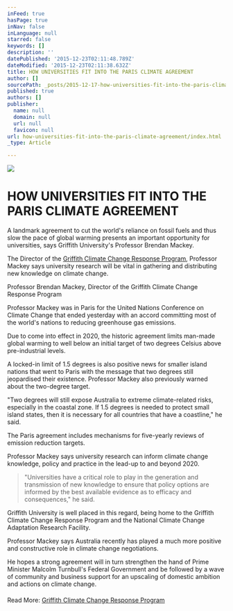 ```yaml
---
inFeed: true
hasPage: true
inNav: false
inLanguage: null
starred: false
keywords: []
description: ''
datePublished: '2015-12-23T02:11:48.789Z'
dateModified: '2015-12-23T02:11:38.632Z'
title: HOW UNIVERSITIES FIT INTO THE PARIS CLIMATE AGREEMENT
author: []
sourcePath: _posts/2015-12-17-how-universities-fit-into-the-paris-climate-agreement.md
published: true
authors: []
publisher:
  name: null
  domain: null
  url: null
  favicon: null
url: how-universities-fit-into-the-paris-climate-agreement/index.html
_type: Article

---
```

![](https://the-grid-user-content.s3-us-west-2.amazonaws.com/a400ddb6-57d8-43e6-9f41-e7d02500c1f0.jpg)

# HOW UNIVERSITIES FIT INTO THE PARIS CLIMATE AGREEMENT

A landmark agreement to cut the world's reliance on fossil fuels and thus slow the pace of global warming presents an important opportunity for universities, says Griffith University's Professor Brendan Mackey.

The Director of the [Griffith Climate Change Response Program][0], Professor Mackey says university research will be vital in gathering and distributing new knowledge on climate change.

Professor Brendan Mackey, Director of the Griffith Climate Change Response Program

Professor Mackey was in Paris for the United Nations Conference on Climate Change that ended yesterday with an accord committing most of the world's nations to reducing greenhouse gas emissions.

Due to come into effect in 2020, the historic agreement limits man-made global warming to well below an initial target of two degrees Celsius above pre-industrial levels.

A locked-in limit of 1.5 degrees is also positive news for smaller island nations that went to Paris with the message that two degrees still jeopardised their existence. Professor Mackey also previously warned about the two-degree target.

"Two degrees will still expose Australia to extreme climate-related risks, especially in the coastal zone. If 1.5 degrees is needed to protect small island states, then it is necessary for all countries that have a coastline," he said.

The Paris agreement includes mechanisms for five-yearly reviews of emission reduction targets.

Professor Mackey says university research can inform climate change knowledge, policy and practice in the lead-up to and beyond 2020\.

> "Universities have a critical role to play in the generation and transmission of new knowledge to ensure that policy options are informed by the best available evidence as to efficacy and consequences," he said.

Griffith University is well placed in this regard, being home to the Griffith Climate Change Response Program and the National Climate Change Adaptation Research Facility.

Professor Mackey says Australia recently has played a much more positive and constructive role in climate change negotiations.

He hopes a strong agreement will in turn strengthen the hand of Prime Minister Malcolm Turnbull's Federal Government and be followed by a wave of community and business support for an upscaling of domestic ambition and actions on climate change.

#### 

Read More: [Griffith Climate Change Response Program][0]

[0]: https://www.griffith.edu.au/research/research-excellence/griffith-climate-change-response-program